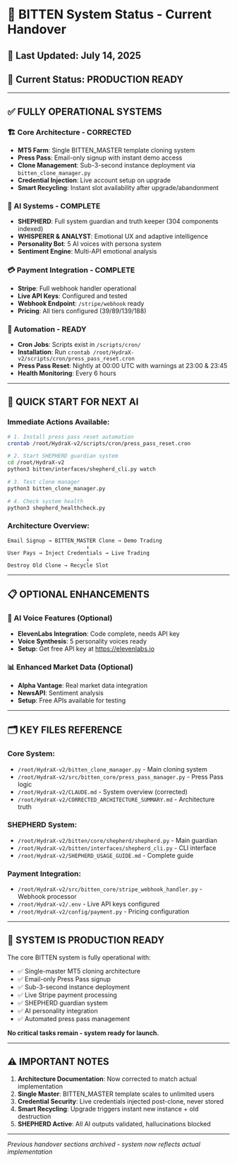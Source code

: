 # 🎯 BITTEN System Status - Current Handover

## 📅 Last Updated: July 14, 2025
## 🎯 Current Status: PRODUCTION READY

---

## ✅ FULLY OPERATIONAL SYSTEMS

### 🏗️ Core Architecture - CORRECTED
- **MT5 Farm**: Single BITTEN_MASTER template cloning system
- **Press Pass**: Email-only signup with instant demo access
- **Clone Management**: Sub-3-second instance deployment via `bitten_clone_manager.py`
- **Credential Injection**: Live account setup on upgrade
- **Smart Recycling**: Instant slot availability after upgrade/abandonment

### 🤖 AI Systems - COMPLETE
- **SHEPHERD**: Full system guardian and truth keeper (304 components indexed)
- **WHISPERER & ANALYST**: Emotional UX and adaptive intelligence
- **Personality Bot**: 5 AI voices with persona system
- **Sentiment Engine**: Multi-API emotional analysis

### 💳 Payment Integration - COMPLETE
- **Stripe**: Full webhook handler operational
- **Live API Keys**: Configured and tested
- **Webhook Endpoint**: `/stripe/webhook` ready
- **Pricing**: All tiers configured ($39/$89/$139/$188)

### 🔄 Automation - READY
- **Cron Jobs**: Scripts exist in `/scripts/cron/`
- **Installation**: Run `crontab /root/HydraX-v2/scripts/cron/press_pass_reset.cron`
- **Press Pass Reset**: Nightly at 00:00 UTC with warnings at 23:00 & 23:45
- **Health Monitoring**: Every 6 hours

---

## 🚀 QUICK START FOR NEXT AI

### Immediate Actions Available:
```bash
# 1. Install press pass reset automation
crontab /root/HydraX-v2/scripts/cron/press_pass_reset.cron

# 2. Start SHEPHERD guardian system
cd /root/HydraX-v2
python3 bitten/interfaces/shepherd_cli.py watch

# 3. Test clone manager
python3 bitten_clone_manager.py

# 4. Check system health
python3 shepherd_healthcheck.py
```

### Architecture Overview:
```
Email Signup → BITTEN_MASTER Clone → Demo Trading
                         ↓
User Pays → Inject Credentials → Live Trading
                         ↓
Destroy Old Clone → Recycle Slot
```

---

## 📋 OPTIONAL ENHANCEMENTS

### 🎵 AI Voice Features (Optional)
- **ElevenLabs Integration**: Code complete, needs API key
- **Voice Synthesis**: 5 personality voices ready
- **Setup**: Get free API key at https://elevenlabs.io

### 📊 Enhanced Market Data (Optional)
- **Alpha Vantage**: Real market data integration
- **NewsAPI**: Sentiment analysis
- **Setup**: Free APIs available for testing

---

## 🗂️ KEY FILES REFERENCE

### Core System:
- `/root/HydraX-v2/bitten_clone_manager.py` - Main cloning system
- `/root/HydraX-v2/src/bitten_core/press_pass_manager.py` - Press Pass logic
- `/root/HydraX-v2/CLAUDE.md` - System overview (corrected)
- `/root/HydraX-v2/CORRECTED_ARCHITECTURE_SUMMARY.md` - Architecture truth

### SHEPHERD System:
- `/root/HydraX-v2/bitten/core/shepherd/shepherd.py` - Main guardian
- `/root/HydraX-v2/bitten/interfaces/shepherd_cli.py` - CLI interface
- `/root/HydraX-v2/SHEPHERD_USAGE_GUIDE.md` - Complete guide

### Payment Integration:
- `/root/HydraX-v2/src/bitten_core/stripe_webhook_handler.py` - Webhook processor
- `/root/HydraX-v2/.env` - Live API keys configured
- `/root/HydraX-v2/config/payment.py` - Pricing configuration

---

## 🎯 SYSTEM IS PRODUCTION READY

The core BITTEN system is fully operational with:
- ✅ Single-master MT5 cloning architecture
- ✅ Email-only Press Pass signup
- ✅ Sub-3-second instance deployment
- ✅ Live Stripe payment processing
- ✅ SHEPHERD guardian system
- ✅ AI personality integration
- ✅ Automated press pass management

**No critical tasks remain - system ready for launch.**

---

## ⚠️ IMPORTANT NOTES

1. **Architecture Documentation**: Now corrected to match actual implementation
2. **Single Master**: BITTEN_MASTER template scales to unlimited users
3. **Credential Security**: Live credentials injected post-clone, never stored
4. **Smart Recycling**: Upgrade triggers instant new instance + old destruction
5. **SHEPHERD Active**: All AI outputs validated, hallucinations blocked

---

*Previous handover sections archived - system now reflects actual implementation*
